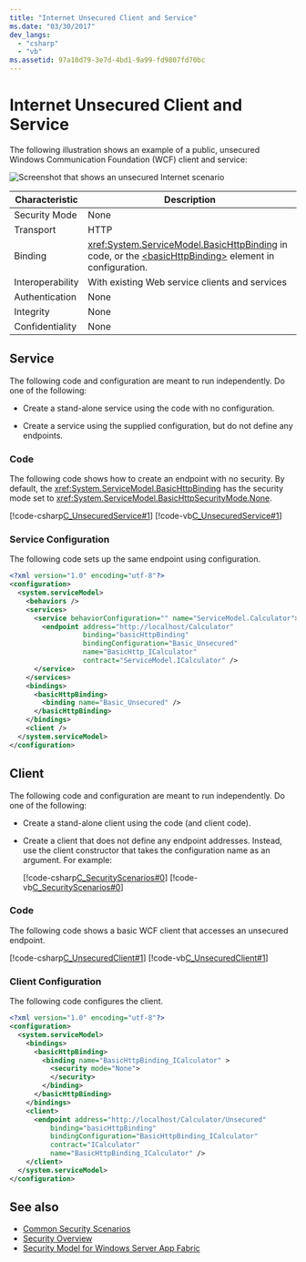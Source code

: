```yaml
---
title: "Internet Unsecured Client and Service"
ms.date: "03/30/2017"
dev_langs: 
  - "csharp"
  - "vb"
ms.assetid: 97a10d79-3e7d-4bd1-9a99-fd9807fd70bc
---
```

# Internet Unsecured Client and Service
The following illustration shows an example of a public, unsecured Windows Communication Foundation (WCF) client and service:  
  
 ![Screenshot that shows an unsecured Internet scenario](./media/internet-unsecured-client-and-service/public-unsecured-internet.gif)  
  
|Characteristic|Description|  
|--------------------|-----------------|  
|Security Mode|None|  
|Transport|HTTP|  
|Binding|<xref:System.ServiceModel.BasicHttpBinding> in code, or the [\<basicHttpBinding>](../../configure-apps/file-schema/wcf/basichttpbinding.md) element in configuration.|  
|Interoperability|With existing Web service clients and services|  
|Authentication|None|  
|Integrity|None|  
|Confidentiality|None|  
  
## Service  
 The following code and configuration are meant to run independently. Do one of the following:  
  
- Create a stand-alone service using the code with no configuration.  
  
- Create a service using the supplied configuration, but do not define any endpoints.  
  
### Code  
 The following code shows how to create an endpoint with no security. By default, the <xref:System.ServiceModel.BasicHttpBinding> has the security mode set to <xref:System.ServiceModel.BasicHttpSecurityMode.None>.  
  
 [!code-csharp[C_UnsecuredService#1](../../../../samples/snippets/csharp/VS_Snippets_CFX/c_unsecuredservice/cs/source.cs#1)]
 [!code-vb[C_UnsecuredService#1](../../../../samples/snippets/visualbasic/VS_Snippets_CFX/c_unsecuredservice/vb/source.vb#1)]  
  
### Service Configuration  
 The following code sets up the same endpoint using configuration.  
  
```xml  
<?xml version="1.0" encoding="utf-8"?>  
<configuration>  
  <system.serviceModel>  
    <behaviors />  
    <services>  
      <service behaviorConfiguration="" name="ServiceModel.Calculator">  
        <endpoint address="http://localhost/Calculator"
                  binding="basicHttpBinding"  
                  bindingConfiguration="Basic_Unsecured"
                  name="BasicHttp_ICalculator"  
                  contract="ServiceModel.ICalculator" />  
      </service>  
    </services>  
    <bindings>  
      <basicHttpBinding>  
        <binding name="Basic_Unsecured" />  
      </basicHttpBinding>  
    </bindings>  
    <client />  
  </system.serviceModel>  
</configuration>  
```  
  
## Client  
 The following code and configuration are meant to run independently. Do one of the following:  
  
- Create a stand-alone client using the code (and client code).  
  
- Create a client that does not define any endpoint addresses. Instead, use the client constructor that takes the configuration name as an argument. For example:  
  
     [!code-csharp[C_SecurityScenarios#0](../../../../samples/snippets/csharp/VS_Snippets_CFX/c_securityscenarios/cs/source.cs#0)]
     [!code-vb[C_SecurityScenarios#0](../../../../samples/snippets/visualbasic/VS_Snippets_CFX/c_securityscenarios/vb/source.vb#0)]  
  
### Code  
 The following code shows a basic WCF client that accesses an unsecured endpoint.  
  
 [!code-csharp[C_UnsecuredClient#1](../../../../samples/snippets/csharp/VS_Snippets_CFX/c_unsecuredclient/cs/source.cs#1)]
 [!code-vb[C_UnsecuredClient#1](../../../../samples/snippets/visualbasic/VS_Snippets_CFX/c_unsecuredclient/vb/source.vb#1)]  
  
### Client Configuration  
 The following code configures the client.  
  
```xml  
<?xml version="1.0" encoding="utf-8"?>  
<configuration>  
  <system.serviceModel>  
    <bindings>  
      <basicHttpBinding>  
        <binding name="BasicHttpBinding_ICalculator" >  
          <security mode="None">  
          </security>  
        </binding>  
      </basicHttpBinding>  
    </bindings>  
    <client>  
      <endpoint address="http://localhost/Calculator/Unsecured"  
          binding="basicHttpBinding"
          bindingConfiguration="BasicHttpBinding_ICalculator"  
          contract="ICalculator"
          name="BasicHttpBinding_ICalculator" />  
    </client>  
  </system.serviceModel>  
</configuration>  
```  
  
## See also

- [Common Security Scenarios](common-security-scenarios.md)
- [Security Overview](security-overview.md)
- [Security Model for Windows Server App Fabric](/previous-versions/appfabric/ee677202(v=azure.10))
